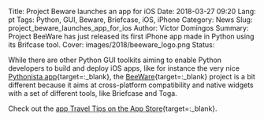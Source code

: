 Title: Project Beware launches an app for iOS 
Date: 2018-03-27 09:20
Lang: pt
Tags: Python, GUI, Beware, Briefcase, iOS, iPhone
Category: News
Slug: project_beware_launches_app_for_ios
Author: Victor Domingos
Summary: Project BeeWare has just released its first iPhone app made in Python using its Brifcase tool.
Cover: images/2018/beeware_logo.png 
Status: 

While there are other Python GUI toolkits aiming to enable Python developers to build and deploy iOS apps, like for instance the very nice [Pythonista app](http://omz-software.com/pythonista/){target=:_blank}, the [BeeWare](https://pybee.org){target=:_blank} project is a bit different because it aims at cross-platform compatibility and native widgets with a set of different tools, like Briefcase and Toga.

Check out the [app Travel Tips on the App Store](https://itunes.apple.com/app/id1336372310){target=:_blank}.
